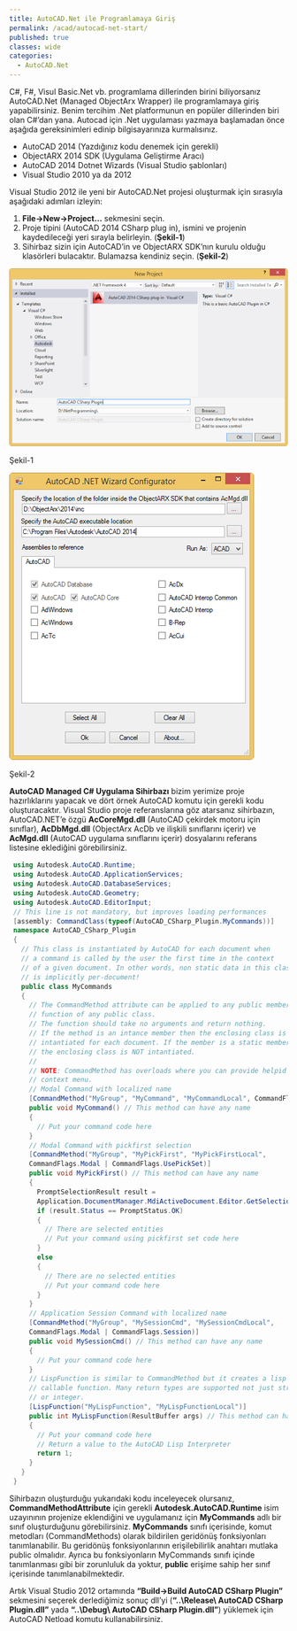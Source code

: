 ```yaml
---
title: AutoCAD.Net ile Programlamaya Giriş 
permalink: /acad/autocad-net-start/
published: true
classes: wide
categories:
  - AutoCAD.Net
---
```


C#, F#, Visul Basic.Net vb. programlama dillerinden birini biliyorsanız AutoCAD.Net (Managed ObjectArx Wrapper) ile programlamaya giriş yapabilirsiniz. Benim tercihim .Net platformunun en popüler dillerinden biri olan C#’dan yana.
 Autocad için .Net uygulaması yazmaya başlamadan önce aşağıda gereksinimleri edinip bilgisayarınıza kurmalısınız.

- AutoCAD 2014 (Yazdığınız kodu denemek için gerekli)
- ObjectARX 2014 SDK (Uygulama Geliştirme Aracı)
- AutoCAD 2014 Dotnet Wizards (Visual Studio şablonları)
- Visual Studio 2010 ya da 2012

Visual Studio 2012 ile yeni bir AutoCAD.Net projesi oluşturmak için sırasıyla aşağıdaki adımları izleyin:

1. **File->New->Project…** sekmesini seçin.
2. Proje tipini (AutoCAD 2014 CSharp plug in), ismini ve projenin kaydedileceği yeri sırayla belirleyin. (**Şekil-1**)
3. Sihirbaz sizin için AutoCAD’in ve ObjectARX SDK’nın kurulu olduğu klasörleri bulacaktır. Bulamazsa kendiniz seçin. (**Şekil-2**)

![Şekil-1](/assets/images/AutoCADNetGiris-1.png)

Şekil-1

![Şekil-2](/assets/images/AutoCADNetGiris-2.png)

Şekil-2

**AutoCAD Managed C# Uygulama Sihirbazı** bizim yerimize proje hazırlıklarını yapacak ve dört örnek AutoCAD komutu için 
gerekli kodu oluşturacaktır. Visual Studio proje referanslarına göz atarsanız sihirbazın, AutoCAD.NET’e özgü **AcCoreMgd.dll** 
(AutoCAD çekirdek motoru için sınıflar), **AcDbMgd.dll** (ObjectArx AcDb ve ilişkili sınıflarını içerir) ve **AcMgd.dll** 
(AutoCAD uygulama sınıflarını içerir) dosyalarını referans listesine eklediğini görebilirsiniz.

```csharp
 using Autodesk.AutoCAD.Runtime;  
 using Autodesk.AutoCAD.ApplicationServices;  
 using Autodesk.AutoCAD.DatabaseServices;  
 using Autodesk.AutoCAD.Geometry;  
 using Autodesk.AutoCAD.EditorInput;  
 // This line is not mandatory, but improves loading performances  
 [assembly: CommandClass(typeof(AutoCAD_CSharp_Plugin.MyCommands))]  
 namespace AutoCAD_CSharp_Plugin  
 {  
   // This class is instantiated by AutoCAD for each document when  
   // a command is called by the user the first time in the context  
   // of a given document. In other words, non static data in this class  
   // is implicitly per-document!  
   public class MyCommands  
   {  
     // The CommandMethod attribute can be applied to any public member   
     // function of any public class.  
     // The function should take no arguments and return nothing.  
     // If the method is an intance member then the enclosing class is   
     // intantiated for each document. If the member is a static member then  
     // the enclosing class is NOT intantiated.  
     //  
     // NOTE: CommandMethod has overloads where you can provide helpid and  
     // context menu.  
     // Modal Command with localized name  
     [CommandMethod("MyGroup", "MyCommand", "MyCommandLocal", CommandFlags.Modal)]  
     public void MyCommand() // This method can have any name  
     {  
       // Put your command code here  
     }  
     // Modal Command with pickfirst selection  
     [CommandMethod("MyGroup", "MyPickFirst", "MyPickFirstLocal", 
     CommandFlags.Modal | CommandFlags.UsePickSet)]  
     public void MyPickFirst() // This method can have any name  
     {  
       PromptSelectionResult result = 
       Application.DocumentManager.MdiActiveDocument.Editor.GetSelection();  
       if (result.Status == PromptStatus.OK)  
       {  
         // There are selected entities  
         // Put your command using pickfirst set code here  
       }  
       else  
       {  
         // There are no selected entities  
         // Put your command code here  
       }  
     }  
     // Application Session Command with localized name  
     [CommandMethod("MyGroup", "MySessionCmd", "MySessionCmdLocal", 
     CommandFlags.Modal | CommandFlags.Session)]  
     public void MySessionCmd() // This method can have any name  
     {  
       // Put your command code here  
     }  
     // LispFunction is similar to CommandMethod but it creates a lisp   
     // callable function. Many return types are supported not just string  
     // or integer.  
     [LispFunction("MyLispFunction", "MyLispFunctionLocal")]  
     public int MyLispFunction(ResultBuffer args) // This method can have any name  
     {  
       // Put your command code here  
       // Return a value to the AutoCAD Lisp Interpreter  
       return 1;  
     }  
   }  
 }  
```

Sihirbazın oluşturduğu yukarıdaki kodu inceleyecek olursanız, **CommandMethodAttribute** için gerekli **Autodesk.AutoCAD.Runtime** isim 
uzayınının projenize eklendiğini ve uygulamanız için **MyCommands** adlı bir sınıf oluşturduğunu görebilirsiniz. 
**MyCommands** sınıfı içerisinde, komut metodları (CommandMethods) olarak bildirilen geridönüş fonksiyonları tanımlanabilir. 
Bu geridönüş fonksiyonlarının erişilebilirlik anahtarı mutlaka public olmalıdır. 
Ayrıca bu fonksiyonların MyCommands sınıfı içinde tanımlanması gibi bir zorunluluk da yoktur, 
**public** erişime sahip her sınıf içerisinde tanımlanabilmektedir.

Artık Visual Studio 2012 ortamında **“Build->Build AutoCAD CSharp Plugin”** sekmesini seçerek derlediğimiz sonuç 
dll’yi (**“..\Release\ AutoCAD CSharp Plugin.dll”** yada **“..\Debug\ AutoCAD CSharp Plugin.dll”**) yüklemek için 
AutoCAD Netload komutu kullanabilirsiniz.

